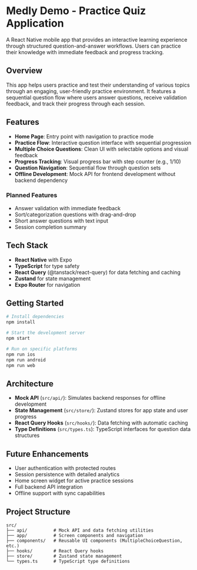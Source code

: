 # Medly Demo - Practice Quiz Application

A React Native mobile app that provides an interactive learning experience through structured question-and-answer workflows. Users can practice their knowledge with immediate feedback and progress tracking.

## Overview

This app helps users practice and test their understanding of various topics through an engaging, user-friendly practice environment. It features a sequential question flow where users answer questions, receive validation feedback, and track their progress through each session.

## Features

- **Home Page**: Entry point with navigation to practice mode
- **Practice Flow**: Interactive question interface with sequential progression
- **Multiple Choice Questions**: Clean UI with selectable options and visual feedback
- **Progress Tracking**: Visual progress bar with step counter (e.g., 1/10)
- **Question Navigation**: Sequential flow through question sets
- **Offline Development**: Mock API for frontend development without backend dependency

### Planned Features
- Answer validation with immediate feedback
- Sort/categorization questions with drag-and-drop
- Short answer questions with text input
- Session completion summary

## Tech Stack

- **React Native** with Expo
- **TypeScript** for type safety
- **React Query** (@tanstack/react-query) for data fetching and caching
- **Zustand** for state management
- **Expo Router** for navigation

## Getting Started

```bash
# Install dependencies
npm install

# Start the development server
npm start

# Run on specific platforms
npm run ios
npm run android
npm run web
```

## Architecture

- **Mock API** (`src/api/`): Simulates backend responses for offline development
- **State Management** (`src/store/`): Zustand stores for app state and user progress
- **React Query Hooks** (`src/hooks/`): Data fetching with automatic caching
- **Type Definitions** (`src/types.ts`): TypeScript interfaces for question data structures

## Future Enhancements

- User authentication with protected routes
- Session persistence with detailed analytics
- Home screen widget for active practice sessions
- Full backend API integration
- Offline support with sync capabilities

## Project Structure

```
src/
├── api/          # Mock API and data fetching utilities
├── app/          # Screen components and navigation
├── components/   # Reusable UI components (MultipleChoiceQuestion, etc.)
├── hooks/        # React Query hooks
├── store/        # Zustand state management
└── types.ts      # TypeScript type definitions
```